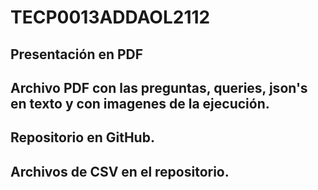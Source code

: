# TECP0013ADDAOL2112

## Presentación en PDF
## Archivo PDF con las preguntas, queries, json's en texto y con imagenes de la ejecución.
## Repositorio en GitHub.
## Archivos de CSV en el repositorio.
